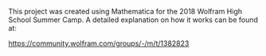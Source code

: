This project was created using Mathematica for the 2018 Wolfram High School Summer Camp. A detailed
explanation on how it works can be found at:

https://community.wolfram.com/groups/-/m/t/1382823